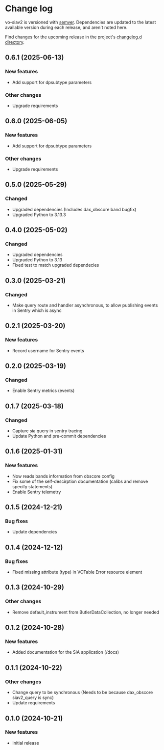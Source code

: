 # Change log

vo-siav2 is versioned with [semver](https://semver.org/).
Dependencies are updated to the latest available version during each release, and aren't noted here.

Find changes for the upcoming release in the project's [changelog.d directory](https://github.com/lsst-sqre/vo-siav2/tree/main/changelog.d/).

<!-- scriv-insert-here -->

<a id='changelog-0.6.1'></a>

##  0.6.1 (2025-06-13)

### New features

- Add support for dpsubtype parameters

### Other changes

- Upgrade requirements

<a id='changelog-0.6.0'></a>

##  0.6.0 (2025-06-05)

### New features

- Add support for dpsubtype parameters

### Other changes

- Upgrade requirements

<a id='changelog-0.5.0'></a>

## 0.5.0 (2025-05-29)

### Changed

- Upgraded dependencies (Includes dax_obscore band bugfix)
- Upgraded Python to 3.13.3

<a id='changelog-0.4.0'></a>

## 0.4.0 (2025-05-02)

### Changed

- Upgraded dependencies
- Upgraded Python to 3.13
- Fixed test to match upgraded dependecies

<a id='changelog-0.3.0'></a>

## 0.3.0 (2025-03-21)

### Changed

- Make query route and handler asynchronous, to allow publishing events in Sentry which is async


<a id='changelog-0.2.1'></a>

## 0.2.1 (2025-03-20)

### New features

- Record username for Sentry events

<a id='changelog-0.2.0'></a>
## 0.2.0  (2025-03-19)

### Changed

- Enable Sentry metrics (events)

<a id='changelog-0.1.7'></a>
## 0.1.7  (2025-03-18)

### Changed

- Capture sia query in sentry tracing
- Update Python and pre-commit dependencies


<a id='changelog-0.1.6'></a>
## 0.1.6  (2025-01-31)

### New features

- Now reads bands information from obscore config
- Fix some of the self-descirption documentation (calibs and remove specify statements)
- Enable Sentry telemetry

<a id='changelog-0.1.5'></a>
## 0.1.5  (2024-12-21)

### Bug fixes

- Update dependencies

<a id='changelog-0.1.4'></a>
## 0.1.4  (2024-12-12)

### Bug fixes

- Fixed missing attribute (type) in VOTable Error resource element

<a id='changelog-0.1.3'></a>
## 0.1.3  (2024-10-29)

### Other changes

- Remove default_instrument from ButlerDataCollection, no longer needed

<a id='changelog-0.1.2'></a>
## 0.1.2  (2024-10-28)

### New features

- Added documentation for the SIA application (/docs)

<a id='changelog-0.1.1'></a>
## 0.1.1  (2024-10-22)

### Other changes

- Change query to be synchronous (Needs to be because dax_obscore siav2_query is sync)
- Update requirements

<a id='changelog-0.1.0'></a>
## 0.1.0 (2024-10-21)

### New features

- Initial release
